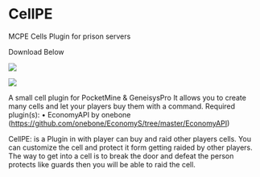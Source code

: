 # CellPE
MCPE Cells Plugin for prison servers

Download Below


[![](https://poggit.pmmp.io/shield.state/CellPE)](https://poggit.pmmp.io/p/CellPE)

[![](https://poggit.pmmp.io/shield.api/CellPE)](https://poggit.pmmp.io/p/CellPE)


A small cell plugin for PocketMine & GeneisysPro It allows you to create many cells and let your players buy them with a command.
Required plugin(s):
• EconomyAPI by onebone (https://github.com/onebone/EconomyS/tree/master/EconomyAPI)


CellPE: is a Plugin in with player can buy and raid other players cells. You can customize the cell and protect it form getting raided by other players. The way to get into a cell is to break the door and defeat the person protects like guards then you will be able to raid the cell.
